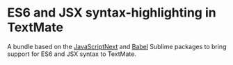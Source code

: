 # ES6 and JSX syntax-highlighting in TextMate

A bundle based on the [JavaScriptNext](https://github.com/Benvie/JavaScriptNext.tmLanguage) and [Babel](https://github.com/babel/babel-sublime) Sublime packages to bring support for ES6 and JSX syntax to TextMate.
